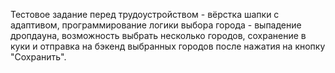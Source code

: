Тестовое задание перед трудоустройством - вёрстка шапки с адаптивом, программирование логики выбора города - выпадение дропдауна, возможность выбрать несколько городов, сохранение в куки и отправка на бэкенд выбранных городов после нажатия на кнопку "Сохранить".